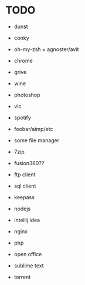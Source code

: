 # TODO

- dunst
- conky
- oh-my-zsh + agnoster/avit

- chrome
- grive
- wine
- photoshop
- vlc
- spotify
- foobar/aimp/etc
- some file manager
- 7zip
- fusion360??
- ftp client
- sql client
- keepass
- nodejs
- intellij idea
- nginx
- php
- open office
- sublime text
- torrent


